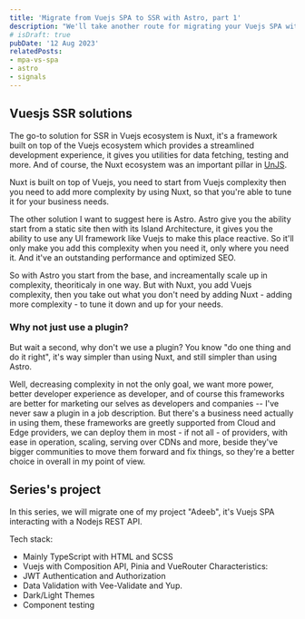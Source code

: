 ```yaml
---
title: 'Migrate from Vuejs SPA to SSR with Astro, part 1'
description: "We'll take another route for migrating your Vuejs SPA with Astro instead of Nuxt, we'll disucss the difference between both, and why you should choose Astro instead."
# isDraft: true
pubDate: '12 Aug 2023'
relatedPosts: 
- mpa-vs-spa
- astro
- signals
---
```


## Vuesjs SSR solutions

The go-to solution for SSR in Vuejs ecosystem is Nuxt, it's a framework built on top of the Vuejs ecosystem which provides a streamlined development experience, it gives you utilities for data fetching, testing and more. And of course, the Nuxt ecosystem was an important pillar in [UnJS](https://unjs.io/).

Nuxt is built on top of Vuejs, you need to start from Vuejs complexity then you need to add more complexity by using Nuxt, so that you're able to tune it for your business needs.

The other solution I want to suggest here is Astro. Astro give you the ability start from a static site then with its Island Architecture, it gives you the ability to use any UI framework like Vuejs to make this place reactive. So it'll only make you add this complexity when you need it, only where you need it. And it've an outstanding performance and optimized SEO.  

So with Astro you start from the base, and increamentally scale up in complexity, theoriticaly in one way. But with Nuxt, you add Vuejs complexity, then you take out what you don't need by adding Nuxt - adding more complexity - to tune it down and up for your needs.

### Why not just use a plugin?

But wait a second, why don't we use a plugin? You know "do one thing and do it right", it's way simpler than using Nuxt, and still simpler than using Astro.

Well, decreasing complexity in not the only goal, we want more power, better developer experience as developer, and of course this frameworks are better for marketing our selves as developers and companies -- I've never saw a plugin in a job description. But there's a business need actually in using them, these frameworks are greetly supported from Cloud and Edge providers, we can deploy them in most - if not all - of providers, with ease in operation, scaling, serving over CDNs and more, beside they've bigger communities to move them forward and fix things, so they're a better choice in overall in my point of view.

## Series's project

In this series, we will migrate one of my project "Adeeb", it's Vuejs SPA interacting with a Nodejs REST API.

Tech stack:
- Mainly TypeScript with HTML and SCSS
- Vuejs with Composition API, Pinia and VueRouter
Characteristics: 
- JWT Authentication and Authorization
- Data Validation with Vee-Validate and Yup.
- Dark/Light Themes
- Component testing